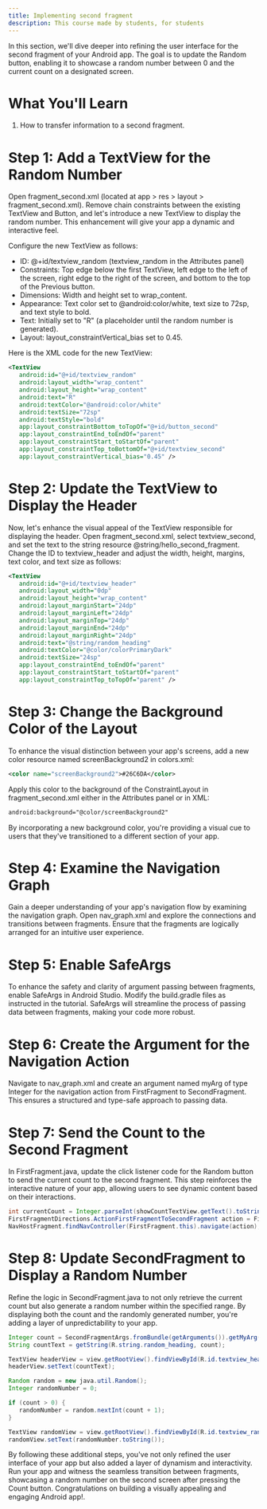 ```yaml
---
title: Implementing second fragment
description: This course made by students, for students
---
```


In this section, we'll dive deeper into refining the user interface for the second fragment of your Android app. The goal is to update the Random button, enabling it to showcase a random number between 0 and the current count on a designated screen.

# What You'll Learn

1. How to transfer information to a second fragment.

# Step 1: Add a TextView for the Random Number

Open fragment_second.xml (located at app > res > layout > fragment_second.xml). Remove chain constraints between the existing TextView and Button, and let's introduce a new TextView to display the random number. This enhancement will give your app a dynamic and interactive feel.

Configure the new TextView as follows:

-   ID: @+id/textview_random (textview_random in the Attributes panel)
-   Constraints: Top edge below the first TextView, left edge to the left of the screen, right edge to the right of the screen, and bottom to the top of the Previous button.
-   Dimensions: Width and height set to wrap_content.
-   Appearance: Text color set to @android:color/white, text size to 72sp, and text style to bold.
-   Text: Initially set to "R" (a placeholder until the random number is generated).
-   Layout: layout_constraintVertical_bias set to 0.45.

Here is the XML code for the new TextView:

```xml
<TextView
   android:id="@+id/textview_random"
   android:layout_width="wrap_content"
   android:layout_height="wrap_content"
   android:text="R"
   android:textColor="@android:color/white"
   android:textSize="72sp"
   android:textStyle="bold"
   app:layout_constraintBottom_toTopOf="@+id/button_second"
   app:layout_constraintEnd_toEndOf="parent"
   app:layout_constraintStart_toStartOf="parent"
   app:layout_constraintTop_toBottomOf="@+id/textview_second"
   app:layout_constraintVertical_bias="0.45" />
```

# Step 2: Update the TextView to Display the Header

Now, let's enhance the visual appeal of the TextView responsible for displaying the header. Open fragment_second.xml, select textview_second, and set the text to the string resource @string/hello_second_fragment. Change the ID to textview_header and adjust the width, height, margins, text color, and text size as follows:

```xml
<TextView
   android:id="@+id/textview_header"
   android:layout_width="0dp"
   android:layout_height="wrap_content"
   android:layout_marginStart="24dp"
   android:layout_marginLeft="24dp"
   android:layout_marginTop="24dp"
   android:layout_marginEnd="24dp"
   android:layout_marginRight="24dp"
   android:text="@string/random_heading"
   android:textColor="@color/colorPrimaryDark"
   android:textSize="24sp"
   app:layout_constraintEnd_toEndOf="parent"
   app:layout_constraintStart_toStartOf="parent"
   app:layout_constraintTop_toTopOf="parent" />
```

# Step 3: Change the Background Color of the Layout

To enhance the visual distinction between your app's screens, add a new color resource named screenBackground2 in colors.xml:

```xml
<color name="screenBackground2">#26C6DA</color>
```

Apply this color to the background of the ConstraintLayout in fragment_second.xml either in the Attributes panel or in XML:

```xml
android:background="@color/screenBackground2"
```

By incorporating a new background color, you're providing a visual cue to users that they've transitioned to a different section of your app.

# Step 4: Examine the Navigation Graph

Gain a deeper understanding of your app's navigation flow by examining the navigation graph. Open nav_graph.xml and explore the connections and transitions between fragments. Ensure that the fragments are logically arranged for an intuitive user experience.

# Step 5: Enable SafeArgs

To enhance the safety and clarity of argument passing between fragments, enable SafeArgs in Android Studio. Modify the build.gradle files as instructed in the tutorial. SafeArgs will streamline the process of passing data between fragments, making your code more robust.

# Step 6: Create the Argument for the Navigation Action

Navigate to nav_graph.xml and create an argument named myArg of type Integer for the navigation action from FirstFragment to SecondFragment. This ensures a structured and type-safe approach to passing data.

# Step 7: Send the Count to the Second Fragment

In FirstFragment.java, update the click listener code for the Random button to send the current count to the second fragment. This step reinforces the interactive nature of your app, allowing users to see dynamic content based on their interactions.

```java
int currentCount = Integer.parseInt(showCountTextView.getText().toString());
FirstFragmentDirections.ActionFirstFragmentToSecondFragment action = FirstFragmentDirections.actionFirstFragmentToSecondFragment(currentCount);
NavHostFragment.findNavController(FirstFragment.this).navigate(action);
```

# Step 8: Update SecondFragment to Display a Random Number

Refine the logic in SecondFragment.java to not only retrieve the current count but also generate a random number within the specified range. By displaying both the count and the randomly generated number, you're adding a layer of unpredictability to your app.

```java
Integer count = SecondFragmentArgs.fromBundle(getArguments()).getMyArg();
String countText = getString(R.string.random_heading, count);

TextView headerView = view.getRootView().findViewById(R.id.textview_header);
headerView.setText(countText);

Random random = new java.util.Random();
Integer randomNumber = 0;

if (count > 0) {
   randomNumber = random.nextInt(count + 1);
}

TextView randomView = view.getRootView().findViewById(R.id.textview_random);
randomView.setText(randomNumber.toString());
```
By following these additional steps, you've not only refined the user interface of your app but also added a layer of dynamism and interactivity. Run your app and witness the seamless transition between fragments, showcasing a random number on the second screen after pressing the Count button. Congratulations on building a visually appealing and engaging Android app!.